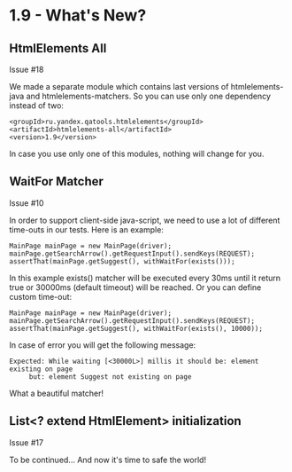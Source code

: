 1.9 - What's New?
=================

HtmlElements All
----------------

Issue #18

We made a separate module which contains last versions of htmlelements-java and htmlelements-matchers.
So you can use only one dependency instead of two:

    <groupId>ru.yandex.qatools.htmlelements</groupId>
    <artifactId>htmlelements-all</artifactId>
    <version>1.9</version>

In case you use only one of this modules, nothing will change for you.

WaitFor Matcher
---------------

Issue #10

In order to support client-side java-script, we need to use a lot of different time-outs in our tests.
Here is an example:

    MainPage mainPage = new MainPage(driver);
    mainPage.getSearchArrow().getRequestInput().sendKeys(REQUEST);
    assertThat(mainPage.getSuggest(), withWaitFor(exists()));

In this example exists() matcher will be executed every 30ms until it return true or 30000ms (default timeout) will be reached.
Or you can define custom time-out:

    MainPage mainPage = new MainPage(driver);
    mainPage.getSearchArrow().getRequestInput().sendKeys(REQUEST);
    assertThat(mainPage.getSuggest(), withWaitFor(exists(), 10000));

In case of error you will get the following message:

    Expected: While waiting [<30000L>] millis it should be: element existing on page
         but: element Suggest not existing on page

What a beautiful matcher!

List<? extend HtmlElement> initialization
-----------------------------------------

Issue #17

To be continued...
And now it's time to safe the world!